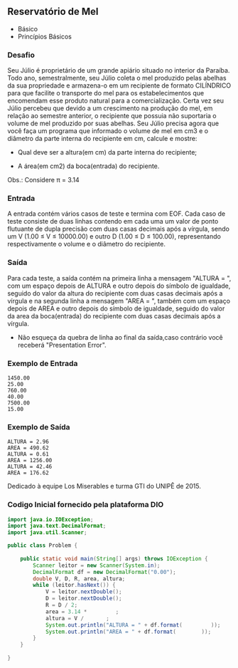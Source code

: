 ## Reservatório de Mel
* Básico
* Princípios Básicos

### Desafio
Seu Júlio é proprietário de um grande apiário situado no interior da Paraíba. Todo ano, semestralmente, seu Júlio coleta o mel produzido pelas abelhas da sua propriedade e armazena-o em um recipiente de formato CILÍNDRICO para que facilite o transporte do mel para os estabelecimentos que encomendam esse produto natural para a comercialização.
Certa vez seu Júlio percebeu que devido a um crescimento na produção do mel, em relação ao semestre anterior, o recipiente que possuia não suportaria o volume de mel produzido por suas abelhas. Seu Júlio precisa agora que você faça um programa que informado o volume de mel em cm3 e o diâmetro da parte interna do recipiente em cm, calcule e mostre:

- Qual deve ser a altura(em cm) da parte interna do recipiente;

- A área(em cm2) da boca(entrada) do recipiente.

Obs.: Considere π = 3.14

### Entrada
A entrada contém vários casos de teste e termina com EOF. Cada caso de teste consiste de duas linhas contendo em cada uma um valor de ponto flutuante de dupla precisão com duas casas decimais após a vírgula, sendo um V (1.00 ≤ V ≤ 10000.00) e outro D (1.00 ≤ D ≤ 100.00), representando respectivamente o volume e o diâmetro do recipiente.

### Saída
Para cada teste, a saída contém na primeira linha a mensagem "ALTURA = ", com um espaço depois de ALTURA e outro depois do símbolo de igualdade, seguido do valor da altura do recipiente com duas casas decimais após a vírgula e na segunda linha a mensagem "AREA = ", também com um espaço depois de AREA e outro depois do símbolo de igualdade, seguido do valor da area da boca(entrada) do recipiente com duas casas decimais após a vírgula.

- Não esqueça da quebra de linha ao final da saída,caso contrário você receberá "Presentation Error".


### Exemplo de Entrada	
~~~~
1450.00
25.00
760.00
40.00
7500.00
15.00
~~~~
### Exemplo de Saída
~~~~
ALTURA = 2.96
AREA = 490.62
ALTURA = 0.61
AREA = 1256.00
ALTURA = 42.46
AREA = 176.62
~~~~

Dedicado à equipe Los Miserables e turma GTI do UNIPÊ de 2015.

### Codigo Inicial fornecido pela plataforma DIO

````java
import java.io.IOException;
import java.text.DecimalFormat;
import java.util.Scanner;

public class Problem {
	
    public static void main(String[] args) throws IOException {
    	Scanner leitor = new Scanner(System.in);
    	DecimalFormat df = new DecimalFormat("0.00");
    	double V, D, R, area, altura;
    	while (leitor.hasNext()) {
    		V = leitor.nextDouble();
    		D = leitor.nextDouble();
    		R = D / 2;
    		area = 3.14 *         ;
    		altura = V /       ;
    		System.out.println("ALTURA = " + df.format(         ));
    		System.out.println("AREA = " + df.format(        ));
    	}
    }
	
}
````